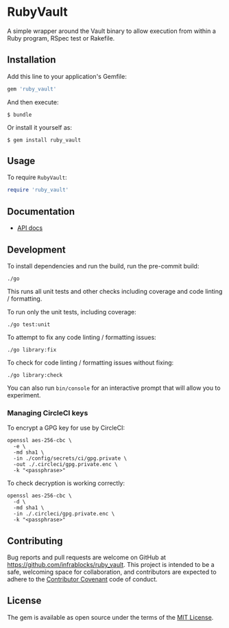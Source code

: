 # RubyVault

A simple wrapper around the Vault binary to allow execution from within
a Ruby program, RSpec test or Rakefile.

## Installation

Add this line to your application's Gemfile:

```ruby
gem 'ruby_vault'
```

And then execute:

    $ bundle

Or install it yourself as:

    $ gem install ruby_vault

## Usage

To require `RubyVault`:

```ruby
require 'ruby_vault'
```

## Documentation

* [API docs](https://infrablocks.github.io/ruby_vault/index.html)

## Development

To install dependencies and run the build, run the pre-commit build:

```shell
./go
```

This runs all unit tests and other checks including coverage and code linting /
formatting.

To run only the unit tests, including coverage:

```shell
./go test:unit
```

To attempt to fix any code linting / formatting issues:

```shell
./go library:fix
```

To check for code linting / formatting issues without fixing:

```shell
./go library:check
```

You can also run `bin/console` for an interactive prompt that will allow you to
experiment.

### Managing CircleCI keys

To encrypt a GPG key for use by CircleCI:

```shell
openssl aes-256-cbc \
  -e \
  -md sha1 \
  -in ./config/secrets/ci/gpg.private \
  -out ./.circleci/gpg.private.enc \
  -k "<passphrase>"
```

To check decryption is working correctly:

```shell
openssl aes-256-cbc \
  -d \
  -md sha1 \
  -in ./.circleci/gpg.private.enc \
  -k "<passphrase>"
```

## Contributing

Bug reports and pull requests are welcome on GitHub at
https://github.com/infrablocks/ruby_vault. This project is intended to be a
safe, welcoming space for collaboration, and contributors are expected to adhere
to the [Contributor Covenant](http://contributor-covenant.org) code of conduct.

## License

The gem is available as open source under the terms of the
[MIT License](http://opensource.org/licenses/MIT).
